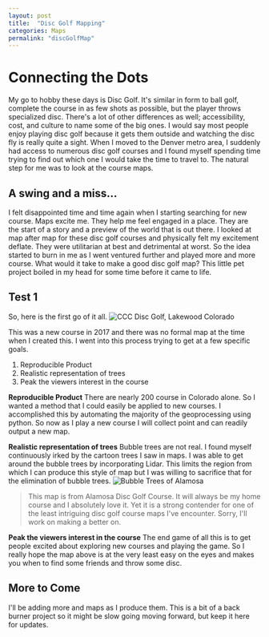 ```yaml
---
layout: post
title:  "Disc Golf Mapping"
categories: Maps
permalink: "discGolfMap"
---
```

# Connecting the Dots
My go to hobby these days is Disc Golf. It's similar in form to ball golf, complete the course in as few shots as possible, but the player throws specialized disc. There's a lot of other differences as well; accessibility, cost, and culture to name some of the big ones. I would say most people enjoy playing disc golf because it gets them outside and watching the disc fly is really quite a sight.
When I moved to the Denver metro area, I suddenly had access to numerous disc golf courses and I found myself spending time trying to find out which one I would take the time to travel to. The natural step for me was to look at the course maps.
## A swing and a miss...
I felt disappointed time and time again when I starting searching for new course. Maps excite me. They help me feel engaged in a place. They are the start of a story and a preview of the world that is out there. I looked at map after map for these disc golf courses and physically felt my excitement deflate. They were utilitarian at best and detrimental at worst. So the idea started to burn in me as I went ventured further and played more and more course. What would it take to make a good disc golf map? This little pet project boiled in my head for some time before it came to life.

## Test 1
So, here is the first go of it all.
![CCC Disc Golf, Lakewood Colorado]({{"/assests/ccDisc.png"|absolute_url}})   

This was a new course in 2017 and there was no formal map at the time when I created this. I went into this process trying to get at a few specific goals.
1. Reproducible Product
2. Realistic representation of trees
3. Peak the viewers interest in the course

**Reproducible Product**
There are nearly 200 course in Colorado alone. So I wanted a method that I could easily be applied to new courses. I accomplished this by automating the majority of the geoprocessing using python. So now as I play a new course I will collect point and can readily output a new map.

**Realistic representation of trees**
Bubble trees are not real. I found myself continuously irked by the cartoon trees I saw in maps. I was able to get around the bubble trees by incorporating Lidar. This limits the region from which I can produce this style of map but I was willing to sacrifice that for the elimination of bubble trees.
![Bubble Trees of Alamosa]({{"/assests/bubbleTree.png"|absolute_url}})
> This map is from Alamosa Disc Golf Course. It will always be my home course and I absolutely love it. Yet it is a strong contender for one of the least intriguing disc golf course maps I've encounter. Sorry, I'll work on making a better on.

**Peak the viewers interest in the course**
The end game of all this is to get people excited about exploring new courses and playing the game. So I really hope the map above is at the very least easy on the eyes and makes you when to find some friends and throw some disc.

## More to Come
I'll be adding more and maps as I produce them. This is a bit of a back burner project so it might be slow going moving forward, but keep it here for updates.
